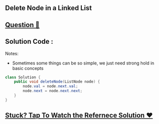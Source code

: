 ## Delete Node in a Linked List
## [Question 🦋](https://leetcode.com/problems/delete-node-in-a-linked-list/)

## Solution Code :

Notes:
- Sometimes some things can be so simple, we just need strong hold in basic concepts
```java
class Solution {
    public void deleteNode(ListNode node) {
        node.val = node.next.val;
        node.next = node.next.next;
    }
}
```

## [Stuck? Tap To Watch the Refernece Solution ❤]()
